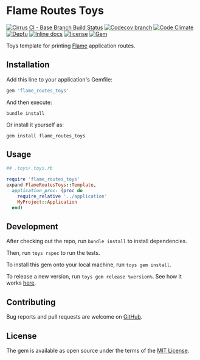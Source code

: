 # Flame Routes Toys

[![Cirrus CI - Base Branch Build Status](https://img.shields.io/cirrus/github/AlexWayfer/flame_routes_toys?style=flat-square)](https://cirrus-ci.com/github/AlexWayfer/flame_routes_toys)
[![Codecov branch](https://img.shields.io/codecov/c/github/AlexWayfer/flame_routes_toys/master.svg?style=flat-square)](https://codecov.io/gh/AlexWayfer/flame_routes_toys)
[![Code Climate](https://img.shields.io/codeclimate/maintainability/AlexWayfer/flame_routes_toys.svg?style=flat-square)](https://codeclimate.com/github/AlexWayfer/flame_routes_toys)
[![Depfu](https://img.shields.io/depfu/AlexWayfer/flame_routes_toys?style=flat-square)](https://depfu.com/repos/github/AlexWayfer/flame_routes_toys)
[![Inline docs](https://inch-ci.org/github/AlexWayfer/flame_routes_toys.svg?branch=master)](https://inch-ci.org/github/AlexWayfer/flame_routes_toys)
[![license](https://img.shields.io/github/license/AlexWayfer/flame_routes_toys.svg?style=flat-square)](https://github.com/AlexWayfer/flame_routes_toys/blob/master/LICENSE.txt)
[![Gem](https://img.shields.io/gem/v/flame_routes_toys.svg?style=flat-square)](https://rubygems.org/gems/flame_routes_toys)

Toys template for printing [Flame](https://github.com/AlexWayfer/flame)
application routes.

## Installation

Add this line to your application's Gemfile:

```ruby
gem 'flame_routes_toys'
```

And then execute:

```shell
bundle install
```

Or install it yourself as:

```shell
gem install flame_routes_toys
```

## Usage

```ruby
## .toys/.toys.rb

require 'flame_routes_toys'
expand FlameRoutesToys::Template,
  application_proc: (proc do
    require_relative '../application'
    MyProject::Application
  end)
```

## Development

After checking out the repo, run `bundle install` to install dependencies.

Then, run `toys rspec` to run the tests.

To install this gem onto your local machine, run `toys gem install`.

To release a new version, run `toys gem release %version%`.
See how it works [here](https://github.com/AlexWayfer/gem_toys#release).

## Contributing

Bug reports and pull requests are welcome on [GitHub](https://github.com/AlexWayfer/flame_routes_toys).

## License

The gem is available as open source under the terms of the
[MIT License](https://opensource.org/licenses/MIT).
